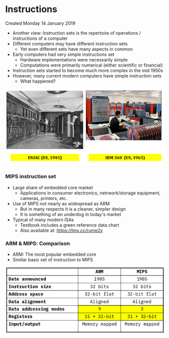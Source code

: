 # Instructions
Created Monday 14 January 2019


* Another view: Instruction sets is the repertoire of operations / instructions of a computer
* Different computers may have different instruction sets
	* Yet even different sets have many aspects in common
* Early computers had very simple instructions set
	* Hardware implementations were necessarily simple
	* Computations were primarily numerical (either scientific or financial)
* Instruction sets started to become much more complex in the mid 1950s
* However, many current modern computers have simple instruction sets
	* What happened?

![](./Instructions/pasted_image.png)

### MIPS instruction set

* Large share of embedded core market
	* Applications in consumer electronics, netrwork/storage equipment, cameras, printers, etc.
* Use of MIPS not nearly as widespread as ARM
	* But in many respects it is a cleaner, simpler design
	* It is something of an underdog in today's market
* Typical of many modern ISAs
	* Textbook includes a green reference data chart
	* Also available at: <https://tiny.cc/rume2y>


### ARM & MIPS: Comparison

* ARM: The most popular embedded core
* Similar basic set of instruction to MIPS

![](./Instructions/pasted_image001.png)

